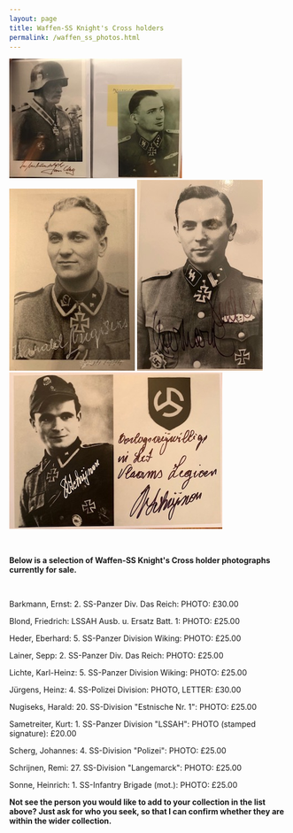 ```yaml
---
layout: page
title: Waffen-SS Knight's Cross holders
permalink: /waffen_ss_photos.html
---
```


<div id="axisforces">
<p float="left">
<img src="./assets/Scherg 2.jpg"/>
<img src="./assets/Nugiseks.jpeg"/>
<img src="./assets/Heder.jpeg"/>
<img src="./assets/Remi Schrijnen.jpg"/>
</p>  
<br />  
<p><b>Below is a selection of Waffen-SS Knight's Cross holder photographs currently for sale.</b></p>
<br />
<p>Barkmann,	Ernst: 2. SS-Panzer Div. Das Reich:	PHOTO:	£30.00
<p>Blond,	Friedrich: LSSAH Ausb. u. Ersatz Batt. 1:	PHOTO:	£25.00
<p>Heder,	Eberhard: 5. SS-Panzer Division Wiking:	PHOTO:	£25.00
<p>Lainer,	Sepp: 2. SS-Panzer Div. Das Reich:	PHOTO:	£25.00
<p>Lichte,	Karl-Heinz: 5. SS-Panzer Division Wiking:	PHOTO:	£25.00
<p>Jürgens,	Heinz: 4. SS-Polizei Division:	PHOTO, LETTER:	£30.00
<p>Nugiseks,	Harald: 20. SS-Division "Estnische Nr. 1":	PHOTO:	£25.00
<p>Sametreiter,	Kurt:	1. SS-Panzer Division "LSSAH":	PHOTO (stamped signature):	£20.00
<p>Scherg,	Johannes:	4. SS-Division "Polizei":	PHOTO:	£25.00
<p>Schrijnen,	Remi:	27. SS-Division "Langemarck":	PHOTO: £25.00
<p>Sonne,	Heinrich: 1. SS-Infantry Brigade (mot.):	PHOTO: £25.00
<br />
<p><b><centre>Not see the person you would like to add to your collection in the list above? Just ask for who you seek, so that I can confirm whether they are within the wider collection.
